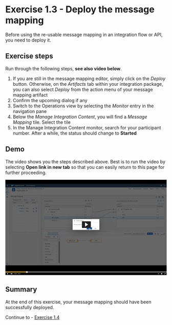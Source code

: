 # Exercise 1.3 - Deploy the message mapping

Before using the re-usable message mapping in an integration flow or API, you need to deploy it.

## Exercise steps

Run through the following steps, **see also video below**.
1. If you are still in the message mapping editor, simply click on the *Deploy* button. Otherwise, on the *Artifacts* tab within your integration package, you can also select *Deploy* from the action menu of your message mapping artifact
2. Confirm the upcoming dialog if any
3. Switch to the Operations view by selecting the *Monitor* entry in the navigation pane
4. Below the *Manage Integration Content*, you will find a *Message Mapping* tile. Select the tile
5. In the Manage Integration Content monitor, search for your participant number. After a while, the status should change to **Started**

## Demo

The video shows you the steps described above. Best is to run the video by selecting **Open link in new tab** so that you can easily return to this page for further proceeding.

[![Deploy mapping video](/exercises/ex1/images/CI_DeployMapping_Thumbnail.png)](https://video.sap.com/media/t/1_nldhxmv0)

## Summary

At the end of this exercise, your message mapping should have been successfully deployed.

Continue to - [Exercise 1.4](/exercises/ex1/ex14)
